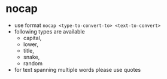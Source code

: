 # nocap
* use format `nocap <type-to-convert-to> <text-to-convert>`
* following types are available
  * capital,
  * lower,
  * title,
  * snake,
  * random
* for text spanning multiple words please use quotes
